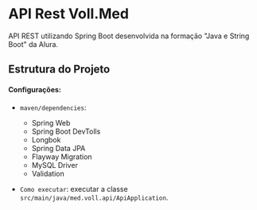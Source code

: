 # API Rest Voll.Med

API REST utilizando Spring Boot desenvolvida na formação "Java e String Boot" da Alura.

## Estrutura do Projeto

#### Configurações:
- `maven/dependencies`:
  - Spring Web
  - Spring Boot DevTolls
  - Longbok
  - Spring Data JPA
  - Flayway Migration
  - MySQL Driver
  - Validation


- `Como executar`: executar a classe `src/main/java/med.voll.api/ApiApplication`.  





